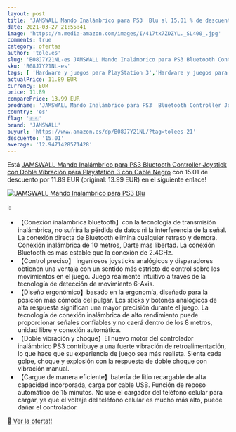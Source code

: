 ```yaml
---
layout: post
title: 'JAMSWALL Mando Inalámbrico para PS3  Blu al 15.01 % de descuento'
date: 2021-03-27 21:55:41
image: 'https://m.media-amazon.com/images/I/417tx7ZDZYL._SL400_.jpg'
comments: true
category: ofertas
author: 'tole.es'
slug: 'B08J7Y21NL-es JAMSWALL Mando Inalámbrico para PS3 Bluetooth Controller...'
sku: 'B08J7Y21NL-es'
tags: [ 'Hardware y juegos para PlayStation 3','Hardware y juegos para Sony PSP','Juegos para PlayStation 3','Juegos para Sony PSP','Sistemas precursores y micro consolas','Videojuegos','jamswall','playstation', ]
actualPrice: 11.89 EUR
currency: EUR
price: 11.89
comparePrice: 13.99 EUR
prodname: 'JAMSWALL Mando Inalámbrico para PS3  Bluetooth Controller Joystick con Doble Vibración para Playstation 3 con Cable  Negro'
country: 'es'
flag: '🇪🇸'
brand: 'JAMSWALL'
buyurl: 'https://www.amazon.es/dp/B08J7Y21NL/?tag=tolees-21'
descuento: '15.01'
average: '12.9471428571428'
---
```


Está [JAMSWALL Mando Inalámbrico para PS3  Bluetooth Controller Joystick con Doble Vibración para Playstation 3 con Cable  Negro](https://www.amazon.es/dp/B08J7Y21NL/?tag=tolees-21) con 15.01 de descuento por 11.89 EUR (original: 13.99 EUR) en el siguiente enlace!

[![JAMSWALL Mando Inalámbrico para PS3  Blu](https://m.media-amazon.com/images/I/417tx7ZDZYL._SL400_.jpg)](https://www.amazon.es/dp/B08J7Y21NL/?tag=tolees-21)

ℹ️:

- 【Conexión inalámbrica bluetooth】con la tecnología de transmisión inalámbrica, no sufrirá la pérdida de datos ni la interferencia de la señal. La conexión directa de Bluetooth elimina cualquier retraso y demora. Conexión inalámbrica de 10 metros, Darte mas libertad. La conexión Bluetooth es más estable que la conexión de 2.4GHz.
- 【Control preciso】 ingeniosos joysticks analógicos y disparadores obtienen una ventaja con un sentido más estricto de control sobre los movimientos en el juego. Juego realmente intuitivo a través de la tecnología de detección de movimiento 6-Axis.
- 【Diseño ergonómico】basado en la ergonomía, diseñado para la posición más cómoda del pulgar. Los sticks y botones analógicos de alta respuesta significan una mayor precisión durante el juego. La tecnología de conexión inalámbrica de alto rendimiento puede proporcionar señales confiables y no caerá dentro de los 8 metros, unidad libre y conexión automática.
- 【Doble vibración y choque】El nuevo motor del controlador inalámbrico PS3 contribuye a una fuerte vibración de retroalimentación, lo que hace que su experiencia de juego sea más realista. Sienta cada golpe, choque y explosión con la respuesta de doble choque con vibración manual.
- 【Cargue de manera eficiente】batería de litio recargable de alta capacidad incorporada, carga por cable USB. Función de reposo automático de 15 minutos. No use el cargador del teléfono celular para cargar, ya que el voltaje del teléfono celular es mucho más alto, puede dañar el controlador.

[🛒 Ver la oferta!!](https://www.amazon.es/dp/B08J7Y21NL/?tag=tolees-21)
